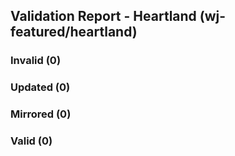## Validation Report - Heartland (wj-featured/heartland)


### Invalid (0)
### Updated (0)
### Mirrored (0)
### Valid (0)
